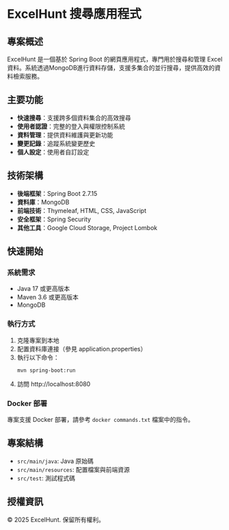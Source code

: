 # ExcelHunt 搜尋應用程式

## 專案概述
ExcelHunt 是一個基於 Spring Boot 的網頁應用程式，專門用於搜尋和管理 Excel 資料。系統透過MongoDB進行資料存儲，支援多集合的並行搜尋，提供高效的資料檢索服務。

## 主要功能
- **快速搜尋**：支援跨多個資料集合的高效搜尋
- **使用者認證**：完整的登入與權限控制系統
- **資料管理**：提供資料維護與更新功能
- **變更記錄**：追蹤系統變更歷史
- **個人設定**：使用者自訂設定

## 技術架構
- **後端框架**：Spring Boot 2.7.15
- **資料庫**：MongoDB
- **前端技術**：Thymeleaf, HTML, CSS, JavaScript
- **安全框架**：Spring Security
- **其他工具**：Google Cloud Storage, Project Lombok

## 快速開始

### 系統需求
- Java 17 或更高版本
- Maven 3.6 或更高版本
- MongoDB

### 執行方式
1. 克隆專案到本地
2. 配置資料庫連接（參見 application.properties）
3. 執行以下命令：
   ```
   mvn spring-boot:run
   ```
4. 訪問 http://localhost:8080 

### Docker 部署
專案支援 Docker 部署，請參考 `docker commands.txt` 檔案中的指令。

## 專案結構
- `src/main/java`: Java 原始碼
- `src/main/resources`: 配置檔案與前端資源
- `src/test`: 測試程式碼

## 授權資訊
© 2025 ExcelHunt. 保留所有權利。